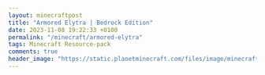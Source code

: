 ```yaml
---
layout: minecraftpost
title: "Armored Elytra | Bedrock Edition"
date: 2023-11-08 19:22:33 +0100
permalink: "/minecraft/armored-elytra"
tags: Minecraft Resource-pack
comments: true
header_image: "https://static.planetminecraft.com/files/image/minecraft/texture-pack/2022/590/16123387-imagearmoredelytra_l.webp"
---
```


